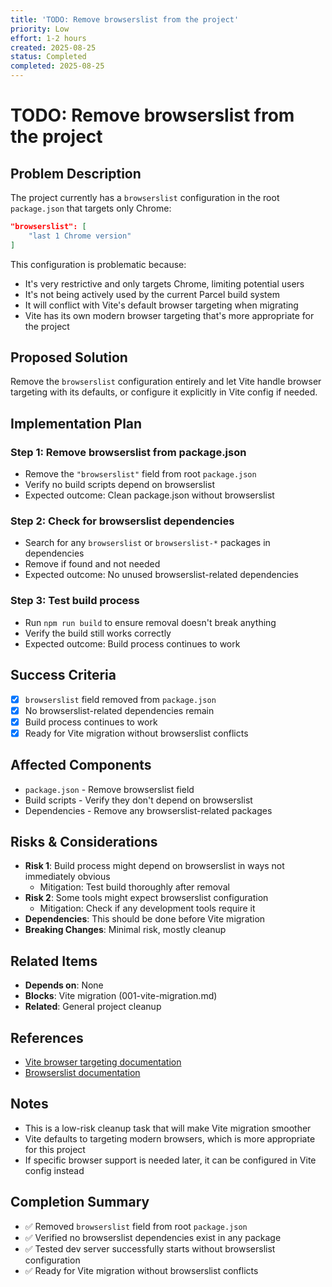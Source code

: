 ```yaml
---
title: 'TODO: Remove browserslist from the project'
priority: Low
effort: 1-2 hours
created: 2025-08-25
status: Completed
completed: 2025-08-25
---
```


# TODO: Remove browserslist from the project

## Problem Description

The project currently has a `browserslist` configuration in the root `package.json` that targets only Chrome:
```json
"browserslist": [
    "last 1 Chrome version"
]
```

This configuration is problematic because:
- It's very restrictive and only targets Chrome, limiting potential users
- It's not being actively used by the current Parcel build system
- It will conflict with Vite's default browser targeting when migrating
- Vite has its own modern browser targeting that's more appropriate for the project

## Proposed Solution

Remove the `browserslist` configuration entirely and let Vite handle browser targeting with its defaults, or configure it explicitly in Vite config if needed.

## Implementation Plan

### Step 1: Remove browserslist from package.json
- Remove the `"browserslist"` field from root `package.json`
- Verify no build scripts depend on browserslist
- Expected outcome: Clean package.json without browserslist

### Step 2: Check for browserslist dependencies
- Search for any `browserslist` or `browserslist-*` packages in dependencies
- Remove if found and not needed
- Expected outcome: No unused browserslist-related dependencies

### Step 3: Test build process
- Run `npm run build` to ensure removal doesn't break anything
- Verify the build still works correctly
- Expected outcome: Build process continues to work

## Success Criteria

- [x] `browserslist` field removed from `package.json`
- [x] No browserslist-related dependencies remain
- [x] Build process continues to work
- [x] Ready for Vite migration without browserslist conflicts

## Affected Components

- `package.json` - Remove browserslist field
- Build scripts - Verify they don't depend on browserslist
- Dependencies - Remove any browserslist-related packages

## Risks & Considerations

- **Risk 1**: Build process might depend on browserslist in ways not immediately obvious
  - Mitigation: Test build thoroughly after removal
- **Risk 2**: Some tools might expect browserslist configuration
  - Mitigation: Check if any development tools require it
- **Dependencies**: This should be done before Vite migration
- **Breaking Changes**: Minimal risk, mostly cleanup

## Related Items

- **Depends on**: None
- **Blocks**: Vite migration (001-vite-migration.md)
- **Related**: General project cleanup

## References

- [Vite browser targeting documentation](https://vitejs.dev/config/build-options.html#build-target)
- [Browserslist documentation](https://github.com/browserslist/browserslist)

## Notes

- This is a low-risk cleanup task that will make Vite migration smoother
- Vite defaults to targeting modern browsers, which is more appropriate for this project
- If specific browser support is needed later, it can be configured in Vite config instead

## Completion Summary

- ✅ Removed `browserslist` field from root `package.json`
- ✅ Verified no browserslist dependencies exist in any package
- ✅ Tested dev server successfully starts without browserslist configuration
- ✅ Ready for Vite migration without browserslist conflicts 